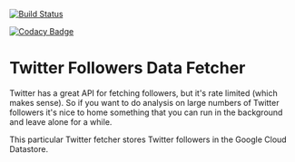 [![Build Status](https://travis-ci.org/draffensperger/twitter-fetch.svg?branch=master)](https://travis-ci.org/draffensperger/twitter-fetch)

[![Codacy Badge](https://api.codacy.com/project/badge/Grade/3a82792bcc1c475c87f0977e831562fe)](https://www.codacy.com/app/d-raffensperger/twitter-fetch?utm_source=github.com&amp;utm_medium=referral&amp;utm_content=draffensperger/twitter-fetch&amp;utm_campaign=Badge_Grade)

# Twitter Followers Data Fetcher

Twitter has a great API for fetching followers, but it's rate limited (which
makes sense). So if you want to do analysis on large numbers of Twitter
followers it's nice to home something that you can run in the background and
leave alone for a while.

This particular Twitter fetcher stores Twitter followers in the Google Cloud
Datastore.
